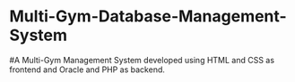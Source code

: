 # Multi-Gym-Database-Management-System
#A Multi-Gym Management System developed using HTML and CSS as frontend and Oracle and PHP as backend.
